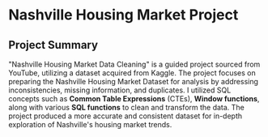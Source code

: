 # Nashville Housing Market Project

## Project Summary

"Nashville Housing Market Data Cleaning" is a guided project sourced from YouTube, utilizing a dataset acquired from Kaggle. The project focuses on preparing the Nashville Housing Market Dataset for analysis by addressing inconsistencies, missing information, and duplicates. I utilized SQL concepts such as **Common Table Expressions** (CTEs), **Window functions**, along with various **SQL functions** to clean and transform the data. The project produced a more accurate and consistent dataset for in-depth exploration of Nashville's housing market trends.
